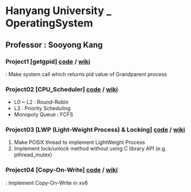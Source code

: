 # Hanyang University _ OperatingSystem

## Professor : Sooyong Kang

### Project1  [getgpid] [code](https://github.com/Hyunjoon83/OperatingSystem/tree/main/Project01_getgpid/xv6_public) / [wiki](https://octagonal-dibble-3ae.notion.site/Project1-getgpid-8f2eccb22c19489f85e6d038320eccd4?pvs=4)
  : Make system call which returns pid value of Grandparent process
### Project02  [CPU_Scheduler] [code](https://github.com/Hyunjoon83/OperatingSystem/tree/main/Project02_CPU_Scheduler/xv6-public) / [wiki](https://octagonal-dibble-3ae.notion.site/Project2_CPU-Scheduler-49499a28332d4707bae19d48e1c8b194?pvs=4)
  - L0 ~ L2 : Round-Robin
  - L3 : Priority Scheduling
  - Monopoly Queue : FCFS
### Project03 [LWP (Light-Weight Process) & Locking] [code](https://github.com/Hyunjoon83/OperatingSystem/tree/main/Project03_LWP%26Locking/xv6-public) / [wiki](https://octagonal-dibble-3ae.notion.site/Project3_LWP-Locking-54fca80458b04f9696d66a74fdf45e5f?pvs=4)
  1) Make POSIX thread to implement LightWeight Process
  2) Implement lock/unlock method without using C library API (e.g. pthread_mutex)
### Project04 [Copy-On-Write] [code](https://github.com/Hyunjoon83/OperatingSystem/tree/main/Project04_Copy-On-Write/xv6-public) / [wiki](https://octagonal-dibble-3ae.notion.site/Project4_CopyOnWrite-cf22c736342044e3adf3ff45cf961212)
  : Implement Copy-On-Write in xv6
